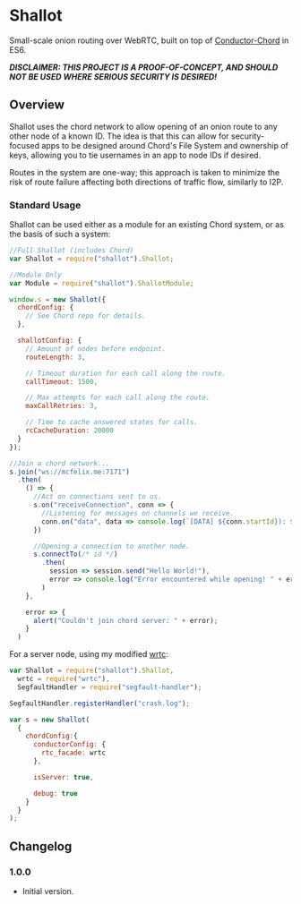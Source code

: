 # Shallot
Small-scale onion routing over WebRTC, built on top of [Conductor-Chord](https://github.com/FelixMcFelix/conductor-chord) in ES6.

***DISCLAIMER: THIS PROJECT IS A PROOF-OF-CONCEPT, AND SHOULD NOT BE USED WHERE SERIOUS SECURITY IS DESIRED!***

## Overview

Shallot uses the chord network to allow opening of an onion route to any other node of a known ID. The idea is that this can allow for security-focused apps to be designed around Chord's File System and ownership of keys, allowing you to tie usernames in an app to node IDs if desired.

Routes in the system are one-way; this approach is taken to minimize the risk of route failure affecting both directions of traffic flow, similarly to I2P.

### Standard Usage

Shallot can be used either as a module for an existing Chord system, or as the basis of such a system:

```js
//Full Shallot (includes Chord)
var Shallot = require("shallot").Shallot;

//Module Only
var Module = require("shallot").ShallotModule;

window.s = new Shallot({
  chordConfig: {
    // See Chord repo for details.
  },

  shallotConfig: {
    // Amount of nodes before endpoint.
    routeLength: 3,

    // Timeout duration for each call along the route.
    callTimeout: 1500,

    // Max attempts for each call along the route.
    maxCallRetries: 3,

    // Time to cache answered states for calls.
    rcCacheDuration: 20000
  }
});

//Join a chord network...
s.join("ws://mcfelix.me:7171")
  .then(
    () => {
      //Act on connections sent to us.
      s.on("receiveConnection", conn => {
        //Listening for messages on channels we receive.
        conn.on("data", data => console.log(`[DATA] ${conn.startId}): ${data}`))
      })

      //Opening a connection to another node.
      s.connectTo(/* id */)
        .then(
          session => session.send("Hello World!"),
          error => console.log("Error encountered while opening! " + error)
        )
    },

    error => {
      alert("Couldn't join chord server: " + error);
    }
  )
```

For a server node, using my modified [wrtc](https://github.com/FelixMcFelix/node-webrtc):

```js
var Shallot = require("shallot").Shallot,
  wrtc = require("wrtc"),
  SegfaultHandler = require("segfault-handler");

SegfaultHandler.registerHandler("crash.log");

var s = new Shallot(
  {
    chordConfig:{
      conductorConfig: {
        rtc_facade: wrtc
      },

      isServer: true,

      debug: true
    }
  }
);
```

## Changelog

### 1.0.0
* Initial version.